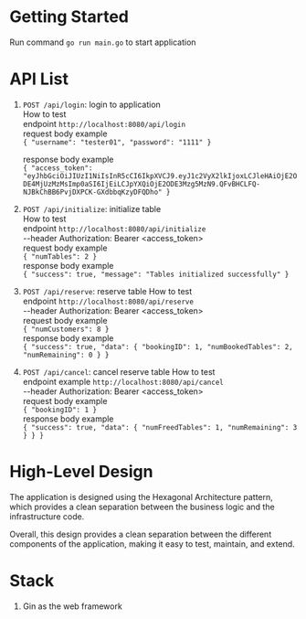 # Getting Started

Run command ``go run main.go`` to start application

# API List

1. `POST /api/login`: login to application  
   How to test  
   endpoint `http://localhost:8080/api/login`  
   request body example  
       ```{
       "username": "tester01",
       "password": "1111"
       } ```

   response body example  
       ```{
       "access_token": "eyJhbGciOiJIUzI1NiIsInR5cCI6IkpXVCJ9.eyJ1c2VyX2lkIjoxLCJleHAiOjE2ODE4MjUzMzMsImp0aSI6IjEiLCJpYXQiOjE2ODE3Mzg5MzN9.QFvBHCLFQ-NJBkChBB6PvjDXPCK-GXdbbqKzyDFQDho"
       } ```  


2. `POST /api/initialize`: initialize table  
   How to test  
   endpoint `http://localhost:8080/api/initialize`  
   --header Authorization: Bearer <access_token>  
   request body example  
       ```{
            "numTables": 2
       }```  
   response body example   
       ```{
       "success": true,
        "message": "Tables initialized successfully"
       } ```  

3. `POST /api/reserve`: reserve table
   How to test  
   endpoint `http://localhost:8080/api/reserve`  
   --header Authorization: Bearer <access_token>  
   request body example  
       ```{
       "numCustomers": 8
       } ```  
   response body example   
       ```{
       "success": true,
       "data": {
        "bookingID": 1,
        "numBookedTables": 2,
        "numRemaining": 0
         }
      } ```  

4. `POST /api/cancel`: cancel reserve table
   How to test  
   endpoint example `http://localhost:8080/api/cancel`  
   --header Authorization: Bearer <access_token>  
   request body example  
       ```{
         "bookingID": 1
       }```  
   response body example   
       ```{
   "success": true,
   "data": {
   "numFreedTables": 1,
   "numRemaining": 3
   }
   }
    } ```  

# High-Level Design
The application is designed using the Hexagonal Architecture pattern, which provides a clean separation between the business logic and the infrastructure code.

Overall, this design provides a clean separation between the different components of the application, making it easy to test, maintain, and extend.


# Stack
1. Gin as the web framework